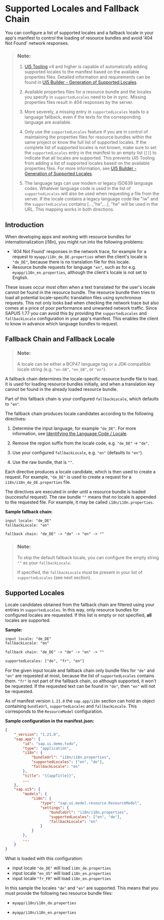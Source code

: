 <!-- loioec753bc539d748f689e3ac814e129563 -->

# Supported Locales and Fallback Chain

You can configure a list of supported locales and a fallback locale in your app's manifest to control the loading of resource bundles and avoid '404 Not Found' network responses.

> ### Note:  
> 1.  [UI5 Tooling](https://sap.github.io/ui5-tooling/stable/) v4 and higher is capable of automatically adding supported locales to the manifest based on the available properties files. Detailed information and requirements can be found in [UI5 Builder - Generation of Supported Locales](https://sap.github.io/ui5-tooling/stable/pages/Builder/#generation-of-supported-locales).
> 
> 2.  Available properties files for a resource bundle and the locales you specify in `supportedLocales` need to be in sync. Missing properties files result in 404 responses by the server.
> 
> 3.  More severely, a missing entry in `supportedLocales` leads to a language fallback, even if the texts for the corresponding language are available.
> 
> 4.  Only use the `supportedLocales` feature if you are in control of maintaining the properties files for resource bundles within the same project or know the full list of supported locales. If the complete list of supported locales is not known, make sure to set the `supportedLocales` entry in the manifest to an empty list \(`[]`\) to indicate that all locales are supported. This prevents UI5 Tooling from adding a list of supported locales based on the available properties files. For more information, see [UI5 Builder - Generation of Supported Locales](https://sap.github.io/ui5-tooling/stable/pages/Builder/#generation-of-supported-locales).
> 
> 5.  The language tags can use modern or legacy ISO639 language codes. Whatever language code is used in the list of `supportedLocales` will also be used when requesting a file from the server. If the locale contains a legacy language code like "iw" and the `supportedLocales` contains \[...,"he",...\], "he" will be used in the URL. This mapping works in both directions.



<a name="loioec753bc539d748f689e3ac814e129563__section_xqx_s3f_wqb"/>

## Introduction

When developing apps and working with resource bundles for internationalization \(i18n\), you might run into the following problems:

-   '404 Not Found' responses in the network trace, for example for a request to `myapp/i18n_de_DE.properties` when the client's locale is `"de_DE"`, because there is no translation file for this locale.
-   Resource bundle requests for language `"en"`, such as for e.g. `myapp/i18n_en.properties`, although the client's locale is not set to English.

These issues occur most often when a text translated for the user's locale cannot be found in the resource bundle. The resource bundle then tries to load all potential locale-specific translation files using synchronous requests. This not only looks bad when checking the network trace but also comes at a price of poor performance and unwanted network traffic. Since SAPUI5 1.77 you can avoid this by providing the `supportedLocales` and `fallbackLocale` configuration in your app's manifest. This enables the client to know in advance which language bundles to request.



<a name="loioec753bc539d748f689e3ac814e129563__section_FallbackChain"/>

## Fallback Chain and Fallback Locale

> ### Note:  
> A locale can be either a BCP47 language tag or a JDK-compatible locale string \(e.g. `"en-GB"`, `"en_GB"`, or `"en"`\).

A fallback chain determines the locale-specific resource bundle file to load. It is used for loading resource bundles initially, and when a translation key cannot be found in the already loaded resource bundle.

Part of this fallback chain is your configured `fallbackLocale`, which defaults to `"en"`.

The fallback chain produces locale candidates according to the following directives:

1.  Determine the input language, for example `"de_DE"`. For more information, see [Identifying the Language Code / Locale](identifying-the-language-code-locale-91f21f1.md).

2.  Remove the region suffix from the locale code, e.g. `"de_DE"` -\> `"de"`.

3.  Use your configured `fallbackLocale`, e.g. `"en"` \(defaults to `"en"`\).

4.  Use the raw bundle, that is `""`.


Each directive produces a locale candidate, which is then used to create a request. For example, `"de_DE"` is used to create a request for a `i18n/i18n_de_DE.properties` file.

The directives are executed in order until a resource bundle is loaded \(successful request\). The raw bundle `""` means that no locale is appended to the requested file. For example, it may be called `i18n/i18n.properties`.

**Sample fallback chain:**

```html
input locale: "de_DE"
fallbackLocale: "en"

fallback chain: "de_DE" -> "de" -> "en" -> ""
```

> ### Note:  
> To skip the default fallback locale, you can configure the empty string `""` as your `fallbackLocale`.
> 
> If specified, the `fallbackLocale` must be present in your list of `supportedLocales` \(see next section\).



<a name="loioec753bc539d748f689e3ac814e129563__section_SupportedLocales"/>

## Supported Locales

Locale candidates obtained from the fallback chain are filtered using your entries in `supportedLocales`. In this way, only resource bundles for configured locales are requested. If this list is empty or not specified, **all** locales are supported.

**Sample:**

```html
input locale: "de_DE"
fallbackLocale: "en"

fallback chain: "de_DE" -> "de" -> "en" -> ""

supportedLocales: ["de", "fr", "en"]
```

For the given input locale and fallback chain only bundle files for `"de"` and `"en"` are requested at most, because the list of `supportedLocales` contains them. `"fr"` is not part of the fallback chain, so although supported, it won't be requested. If the requested text can be found in `"de"`, then `"en"` will not be requested.

As of manifest version `1.21.0` the `sap.app/i18n` section can hold an object containing `bundleUrl`, `supportedLocales` and `fallbackLocale`. This corresponds to the `ResourceModel` configuration.

**Sample configuration in the manifest.json:**

```json
{
	"_version": "1.21.0",
	"sap.app": {
		"id": "sap.ui.demo.todo",
		"type": "application",
		"i18n": {
			"bundleUrl": "i18n/i18n.properties",
			"supportedLocales": ["en", "de"],
			"fallbackLocale": "en"
		},
		"title": "{{appTitle}}",
		...
	},
	"sap.ui5": {
		"models": {
			"i18n": {
				"type": "sap.ui.model.resource.ResourceModel",
				"settings": {
					"bundleUrl": "i18n/i18n.properties",
					"supportedLocales": ["en", "de"],
					"fallbackLocale": "en"
				}
			}
		},
		...	
	}
}
```

What is loaded with this configuration:

-   input locale `"de_DE"` will load `i18n_de.properties`
-   input locale `"en_US"` will load `i18n_en.properties`
-   input locale `"fr_FR"` will load `i18n_en.properties`

In this sample the locales `"de"` and `"en"` are supported. This means that you must provide the following two resource bundle files:

-   `myapp/i18n/i18n_de.properties`

-   `myapp/i18n/i18n_en.properties`


